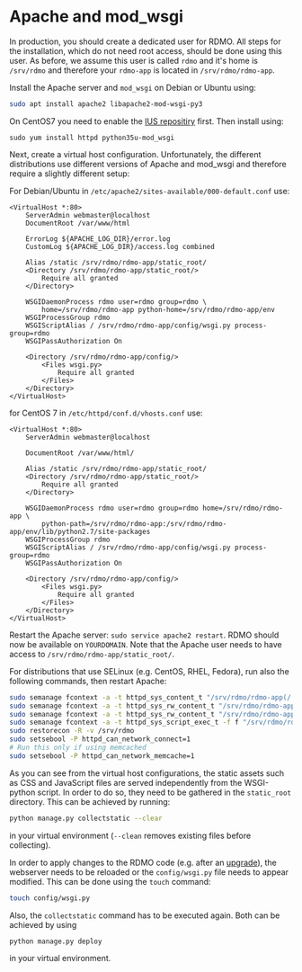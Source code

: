 # Apache and mod_wsgi

In production, you should create a dedicated user for RDMO. All steps for the installation, which do not need root access, should be done using this user. As before, we assume this user is called `rdmo` and it's home is `/srv/rdmo` and therefore your `rdmo-app` is located in `/srv/rdmo/rdmo-app`.

Install the Apache server and `mod_wsgi` on Debian or Ubuntu using:

```bash
sudo apt install apache2 libapache2-mod-wsgi-py3
```

On CentOS7 you need to enable the [IUS repositiry](https://ius.io/) first. Then install using:

```
sudo yum install httpd python35u-mod_wsgi
```

Next, create a virtual host configuration. Unfortunately, the different distributions use different versions of Apache and mod_wsgi and therefore require a slightly different setup:

For Debian/Ubuntu in `/etc/apache2/sites-available/000-default.conf` use:

```
<VirtualHost *:80>
    ServerAdmin webmaster@localhost
    DocumentRoot /var/www/html

    ErrorLog ${APACHE_LOG_DIR}/error.log
    CustomLog ${APACHE_LOG_DIR}/access.log combined

    Alias /static /srv/rdmo/rdmo-app/static_root/
    <Directory /srv/rdmo/rdmo-app/static_root/>
        Require all granted
    </Directory>

    WSGIDaemonProcess rdmo user=rdmo group=rdmo \
        home=/srv/rdmo/rdmo-app python-home=/srv/rdmo/rdmo-app/env
    WSGIProcessGroup rdmo
    WSGIScriptAlias / /srv/rdmo/rdmo-app/config/wsgi.py process-group=rdmo
    WSGIPassAuthorization On

    <Directory /srv/rdmo/rdmo-app/config/>
        <Files wsgi.py>
            Require all granted
        </Files>
    </Directory>
</VirtualHost>
```

for CentOS 7 in `/etc/httpd/conf.d/vhosts.conf` use:

```
<VirtualHost *:80>
    ServerAdmin webmaster@localhost

    DocumentRoot /var/www/html/

    Alias /static /srv/rdmo/rdmo-app/static_root/
    <Directory /srv/rdmo/rdmo-app/static_root/>
        Require all granted
    </Directory>

    WSGIDaemonProcess rdmo user=rdmo group=rdmo home=/srv/rdmo/rdmo-app \
        python-path=/srv/rdmo/rdmo-app:/srv/rdmo/rdmo-app/env/lib/python2.7/site-packages
    WSGIProcessGroup rdmo
    WSGIScriptAlias / /srv/rdmo/rdmo-app/config/wsgi.py process-group=rdmo
    WSGIPassAuthorization On

    <Directory /srv/rdmo/rdmo-app/config/>
        <Files wsgi.py>
            Require all granted
        </Files>
    </Directory>
</VirtualHost>
```

Restart the Apache server: `sudo service apache2 restart`. RDMO should now be available on `YOURDOMAIN`. Note that the Apache user needs to have access to `/srv/rdmo/rdmo-app/static_root/`.

For distributions that use SELinux (e.g. CentOS, RHEL, Fedora), run also the following commands, then restart Apache:
```bash
sudo semanage fcontext -a -t httpd_sys_content_t "/srv/rdmo/rdmo-app(/.*)?"
sudo semanage fcontext -a -t httpd_sys_rw_content_t "/srv/rdmo/rdmo-app/static_root/CACHE(/.*)?"
sudo semanage fcontext -a -t httpd_sys_rw_content_t "/srv/rdmo/rdmo-app/log(/.*)?"
sudo semanage fcontext -a -t httpd_sys_script_exec_t -f f "/srv/rdmo/rdmo-app/env(/.*)?/.+\.so(\.[^/]*)*"
sudo restorecon -R -v /srv/rdmo
sudo setsebool -P httpd_can_network_connect=1
# Run this only if using memcached
sudo setsebool -P httpd_can_network_memcache=1
```

As you can see from the virtual host configurations, the static assets such as CSS and JavaScript files are served independently from the WSGI-python script. In order to do so, they need to be gathered in the `static_root` directory. This can be achieved by running:

```bash
python manage.py collectstatic --clear
```

in your virtual environment  (`--clean` removes existing files before collecting).

In order to apply changes to the RDMO code (e.g. after an [upgrade](../upgrade/index.html)), the webserver needs to be reloaded or the `config/wsgi.py` file needs to appear modified. This can be done using the `touch` command:

```bash
touch config/wsgi.py
```

Also, the `collectstatic` command has to be executed again. Both can be achieved by using

```bash
python manage.py deploy
```

in your virtual environment.
